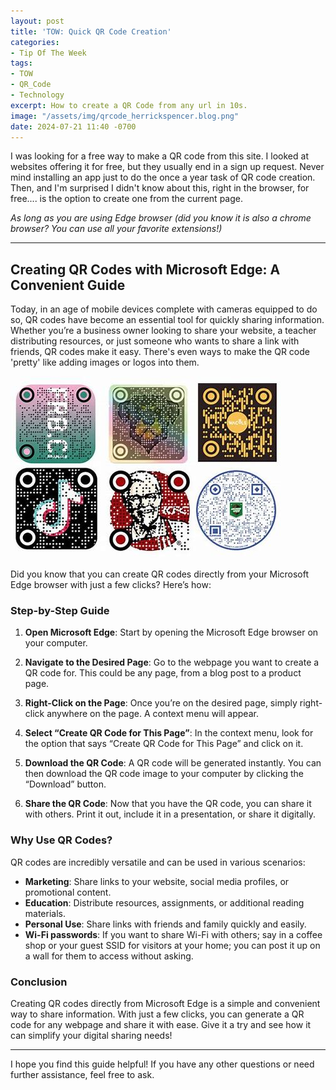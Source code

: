 ```yaml
---
layout: post
title: 'TOW: Quick QR Code Creation'
categories:
- Tip Of The Week
tags:
- TOW
- QR_Code
- Technology
excerpt: How to create a QR Code from any url in 10s.
image: "/assets/img/qrcode_herrickspencer.blog.png"
date: 2024-07-21 11:40 -0700
---
```

I was looking for a free way to make a QR code from this site. I looked at websites offering it for free, but they usually end in a sign up request. Never mind installing an app just to do the once a year task of QR code creation. Then, and I'm surprised I didn't know about this, right in the browser, for free.... is the option to create one from the current page.

*As long as you are using Edge browser (did you know it is also a chrome browser? You can use all your favorite extensions!)*

---
## Creating QR Codes with Microsoft Edge: A Convenient Guide

Today, in an age of mobile devices complete with cameras equipped to do so, QR codes have become an essential tool for quickly sharing information. Whether you’re a business owner looking to share your website, a teacher distributing resources, or just someone who wants to share a link with friends, QR codes make it easy. There's even ways to make the QR code 'pretty' like adding images or logos into them.

![QR with logo examples](/assets/img/postMedia/QR%20Code%20with%20logos%20example.png)

Did you know that you can create QR codes directly from your Microsoft Edge browser with just a few clicks? Here’s how:

### Step-by-Step Guide

1. **Open Microsoft Edge**: Start by opening the Microsoft Edge browser on your computer.
    
2. **Navigate to the Desired Page**: Go to the webpage you want to create a QR code for. This could be any page, from a blog post to a product page.
    
3. **Right-Click on the Page**: Once you’re on the desired page, simply right-click anywhere on the page. A context menu will appear.
    
4. **Select “Create QR Code for This Page”**: In the context menu, look for the option that says “Create QR Code for This Page” and click on it.
    
5. **Download the QR Code**: A QR code will be generated instantly. You can then download the QR code image to your computer by clicking the “Download” button.
    
6. **Share the QR Code**: Now that you have the QR code, you can share it with others. Print it out, include it in a presentation, or share it digitally.
    

### Why Use QR Codes?

QR codes are incredibly versatile and can be used in various scenarios:

- **Marketing**: Share links to your website, social media profiles, or promotional content.
- **Education**: Distribute resources, assignments, or additional reading materials.
- **Personal Use**: Share links with friends and family quickly and easily.
- **Wi-Fi passwords**: If you want to share Wi-Fi with others; say in a coffee shop or your guest SSID for visitors at your home; you can post it up on a wall for them to access without asking.

### Conclusion

Creating QR codes directly from Microsoft Edge is a simple and convenient way to share information. With just a few clicks, you can generate a QR code for any webpage and share it with ease. Give it a try and see how it can simplify your digital sharing needs!

---

I hope you find this guide helpful! If you have any other questions or need further assistance, feel free to ask.